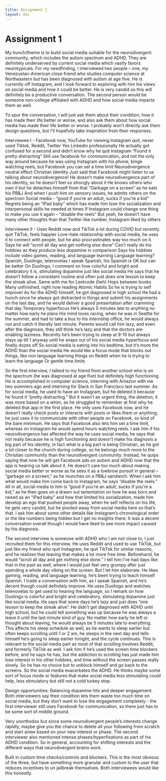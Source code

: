 ```yaml
---
title: Assignment 1
layout: doc
---
```


# Assignment 1

My hunch/theme is to build social media suitable for the neurodivergent community, which includes the autism spectrum and ADHD. They are definitely underserved by current social media which vastly favors neurotypicals.
For my needfinding, I interviewed two people – one, my Venezuelan-American close friend who studies computer science at Northeastern but has been diagnosed with autism at age five. He is currently off Instagram, and I look forward to exploring with him his views on social media and how it could be better. He is very candid so this will definitely be a productive conversation. The second person would be someone non-college affiliated with ADHD and how social media impacts them as well.

To spur the conversation, I will just ask them about their condition, how it has made their life better or worse, and also ask them about how social media has made their life better or worse. I probably won’t directly ask them design questions, but I’ll hopefully take inspiration from their responses.

Interviewee I -
Facebook now, YouTube for viewing
Instagram quit, never used Tiktok, Reddit, Twitter
Yes Linkedin professionally
He actually got confused for a second and didn’t know why he quit Instagram
“Found it pretty distracting”
Still use facebook for communication, and not the only way around because he was using Instagram with his phone, binge watching reels, but Facebook you can set a time limit
Neurodivergence neutral effect
Christian identity
Just said that Facebook might listen to us talking about neurodivergence!
He doesn’t make neurodivergence part of his identity, so he doesn’t feel so strongly about it
He knows others who own it but he detaches himself from that
“Garbage on a screen” as he eats his PB&J
And when I push him on sensory issues, he admits others on the spectrum
Social media - “good if you’re an adult, sucks if you’re a kid”
Regrets being an “iPad baby” which has made him lose the socialization and interpersonal skills he needed at times
If Instagram could change one thing to make you use it again – “disable the reels”
But yeah, he doesn’t have many other thoughts than that
Twitter like number, Instagram liked by others

Interviewee II -
Uses Reddit now and TikTok a lot during COVID but recently quit TikTok, feels happier
Love-hate relationship with social media, he uses it to connect with people, but he also procrastinates way too much on it.
Says he will “scroll all day and get nothing else done”
Can’t really do his hobbies as they produce less dopamine in comparison
Says his hobbies include video games, reading, and language learning
Language learning?
Spanish, Duolingo, telenovelas
I speak Spanish, his Spanish is OK but can be better
On Duolingo, I comment on how colorful and bright and celebratory it is, stimulating dopamine just like social media
He says that he doesn’t follow a consistent routine and often just does one lesson to keep the streak alive.
Same with me for Leetcode (heh)
Hops between books
Many unfinished, right now reading Atomic Habits
So he is trying to self improve!
As for the ADHD himself, he got diagnosed in high school
He had a hunch since he always got distracted in things and submit his assignments on the last day, and he would deliver a good presentation after cramming that day
Temporary hyperfocus
He’s always 5 minutes late to anything no matter how early he plans
His mind loves racing, when he was in Seattle for the summer, and had to take a bus to his internship office, he would always run and catch it literally last minute.
Parents would call him lazy, and even after the diagnosis, they still think he’s lazy and that the doctors are enabling laziness.
Recently he’s been trying to sleep at 9-10 but always stays up till 1 anyway until he snaps out of his social media hyperfocus and finally dozes off
So social media is eating into his bedtime, but it’s more the ADHD than the social media
He would like a focus mode that blocks out things, like non language learning things on Reddit when he is trying to learn the language
Or gentle time limits

So the first interview, I talked to my friend from another school who is on the spectrum (he was diagnosed at age five) but definitely high functioning. He is accomplished in computer science, interning with Amazon with me two summers ago and interning for Slack in San Francisco last summer. As for social media, he used to have an Instagram, but he deleted it because he found it “pretty distracting.” But it wasn’t an urgent thing, the deletion, it was more based on a whim, as he struggled to remember at first why he deleted that app in the first place. He only uses Facebook now, and he doesn’t really check posts or interacts with posts or likes them or anything, he just uses it to communicate with other people on Facebook, so kind of the bare minimum. He says that Facebook also lets him set a time limit, whereas on Instagram he would spend hours watching reels. I ask him if his neurodivergence has affected the way he uses social media, he says that not really because he is high functioning and doesn’t make his diagnosis a big part of his identity, in fact what is a big part is being Christian, as he got a lot closer to the church during college, so he belongs much more to the Christian community than the neurodivergent community. Instead, he quips saying that now he will get Facebook ads on autism and ADHD now that the app is hearing us talk about it. He doesn’t care too much about making social media better or worse as he sees it as a lowbrow pursuit in general – “garbage on a screen,” as he munches on a PB&J sandwich. When I ask him what would make him come back to Instagram, he says “disable the reels.” All in all, social media to him is “good if you’re an adult, sucks if you’re a kid,” as he then goes on a drawn out lamentation on how he was born and raised as an “iPad baby” and how that limited his socialization, made him develop an ego that pushed people away, when he self reflects on his life, he gets very candid, but he pivoted away from social media here so that’s that. I ask him about some other details like Instagram’s chronological order or the like numbers being hidden but I get no insights there. It was a decent conversation overall though I would have liked to see more impact caused by his diagnosis.

The second interview is someone with ADHD who I am not close to, I just recruited them for this interview. He uses Reddit and used to use TikTok, but just like my friend who quit Instagram, he quit TikTok for similar reasons, and he realizes that leaving that makes a lot more free time. Beforehand, he would “scroll all day and get nothing else done.” I tell him I’ve had days like that in the past as well, where I would just feel very grumpy after just spending a whole day vibing on the screen. But I let him elaborate. He likes gaming, reading, and language learning, he’s been trying to teach himself Spanish. I trade a conversation with him, as I speak Spanish, and he’s decent though could definitely improve. He uses Duolingo and watches telenovelas to get used to hearing the language, so I remark on how Duolingo is colorful and bright and celebratory, stimulating dopamine just like social media. He says that some days he’s lazy and just does “one lesson to keep the streak alive”. He didn’t get diagnosed with ADHD until high school, but he could tell something was up because he was always a leave it until the last minute kind of guy. No matter how early he left or thought about leaving, he would always be 5 minutes late to everything. This affects his sleep schedule as well, as he wants to sleep earlier but often keeps scrolling until 1 or 2 am, he sleeps in the next day and tells himself he’s going to sleep earlier tonight, and the cycle continues. This is relevant to the social media part as most of that scrolling involves Reddit, and formerly TikTok as well. I ask him if he’s used the screen time blockers before, and he says he has, but the addiction to scrolling has just made him lose interest in his other hobbies, and time without the screen passes really slowly. So he has no choice but to unblock himself and go back to the screens. So the social media exacerbates the ADHD. He thinks maybe some sort of focus mode or features that make social media less stimulating could help, less stimulatory but still not a cold turkey stop.

Design opportunities:
Balancing dopamine hits and deeper engagement. Both interviewers say their condition lets them waste too much time on social media, but they don’t want to lose the engagement completely - the first interviewer still uses Facebook for communication, so there just has to be some sort of middle ground.

Very unorthodox but since some neurodivergent people’s interests change rapidly, maybe give you the chance to delete all your following from scratch and start anew based on your new interest or phase. The second interviewer also mentioned intense phases/hyperfixations as part of his ADHD condition. So in general, accounting for shifting interests and the different ways that neurodivergent brains work.

Built in custom time checks/controls and blockers. This is the most obvious of the three, but have something more granular and custom to the user that reduces incentives to un jailbreak themselves. Both interviewees would like this honestly.

